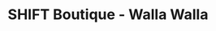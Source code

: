 ---
title: "SHIFT Boutique - Walla Walla"
url: /walla-walla/shift-boutique-walla-walla/
shop: clothes
---